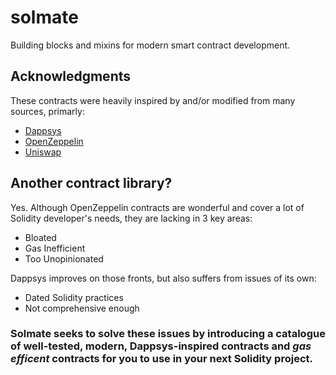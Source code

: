 # solmate

Building blocks and mixins for modern smart contract development.

## Acknowledgments 

These contracts were heavily inspired by and/or modified from many sources, primarly:

- [Dappsys](https://github.com/dapphub/dappsys)
- [OpenZeppelin](https://github.com/OpenZeppelin/openzeppelin-contracts)
- [Uniswap](https://github.com/Uniswap/uniswap-lib)

## Another contract library?

Yes. Although OpenZeppelin contracts are wonderful and cover a lot of Solidity developer's needs, they are lacking in 3 key areas:

- Bloated
- Gas Inefficient 
- Too Unopinionated 

Dappsys improves on those fronts, but also suffers from issues of its own:

- Dated Solidity practices
- Not comprehensive enough 

### Solmate seeks to solve these issues by introducing a catalogue of well-tested, modern, Dappsys-inspired contracts and _gas efficent_ contracts for you to use in your next Solidity project.

